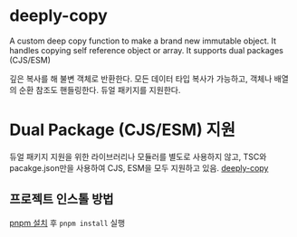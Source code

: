 # deeply-copy

A custom deep copy function to make a brand new immutable object. It handles copying self reference object or array. It supports dual packages (CJS/ESM)

깊은 복사를 해 불변 객체로 반환한다. 모든 데이터 타입 복사가 가능하고, 객체나 배열의 순환 참조도 핸들링한다. 듀얼 패키지를 지원한다.

# Dual Package (CJS/ESM) 지원

듀얼 패키지 지원을 위한 라이브러리나 모듈러를 별도로 사용하지 않고, TSC와 pacakge.json만을 사용하여 CJS, ESM을 모두 지원하고 있음.
[deeply-copy](https://www.npmjs.com/package/deeply-copy)

## 프로젝트 인스톨 방법

[pnpm 설치](https://pnpm.io/installation) 후 `pnpm install` 실행
